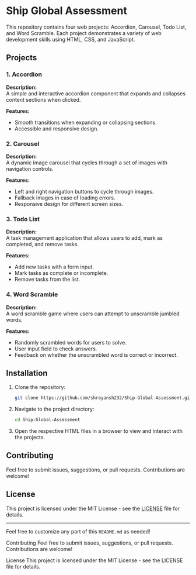 

# Ship Global Assessment

This repository contains four web projects: Accordion, Carousel, Todo List, and Word Scramble. Each project demonstrates a variety of web development skills using HTML, CSS, and JavaScript.

## Projects

### 1. Accordion

**Description:**  
A simple and interactive accordion component that expands and collapses content sections when clicked.

**Features:**
- Smooth transitions when expanding or collapsing sections.
- Accessible and responsive design.

### 2. Carousel

**Description:**  
A dynamic image carousel that cycles through a set of images with navigation controls.

**Features:**
- Left and right navigation buttons to cycle through images.
- Fallback images in case of loading errors.
- Responsive design for different screen sizes.

### 3. Todo List

**Description:**  
A task management application that allows users to add, mark as completed, and remove tasks.

**Features:**
- Add new tasks with a form input.
- Mark tasks as complete or incomplete.
- Remove tasks from the list.

### 4. Word Scramble

**Description:**  
A word scramble game where users can attempt to unscramble jumbled words.

**Features:**
- Randomly scrambled words for users to solve.
- User input field to check answers.
- Feedback on whether the unscrambled word is correct or incorrect.

## Installation

1. Clone the repository:
    ```bash
    git clone https://github.com/shreyansh232/Ship-Global-Assessment.git
    ```

2. Navigate to the project directory:
    ```bash
    cd Ship-Global-Assessment
    ```

3. Open the respective HTML files in a browser to view and interact with the projects.

## Contributing

Feel free to submit issues, suggestions, or pull requests. Contributions are welcome!

## License

This project is licensed under the MIT License - see the [LICENSE](./LICENSE) file for details.

---

Feel free to customize any part of this `README.md` as needed!

Contributing
Feel free to submit issues, suggestions, or pull requests. Contributions are welcome!

License
This project is licensed under the MIT License - see the LICENSE file for details.
